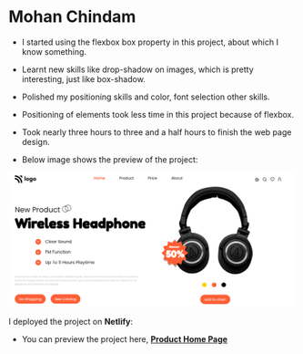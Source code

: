 # Mohan Chindam

- I started using the flexbox box property in this project, about which I know something.
- Learnt new skills like drop-shadow on images, which is pretty interesting, just like box-shadow.
- Polished my positioning skills and color, font selection other skills. 
- Positioning of elements took less time in this project because of flexbox.
- Took nearly three hours to three and a half hours to finish the web page design.

- Below image shows the preview of the project:

![Project-07 Preview](./Project-07.png)

I deployed the project on **Netlify**:
- You can preview the project here, [**Product Home Page**](https://product-home-page-7.netlify.app/)


